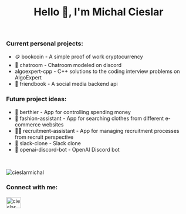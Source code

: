 <h1 align="center">Hello 👋, I'm Michal Cieslar</h1>

<br/>

<h3>Current personal projects:</h3>
<ul>
  <li>🪙 bookcoin - A simple proof of work cryptocurrency</li>
  <li>📨 chatroom - Chatroom modeled on discord</li>
  <li>algoexpert-cpp - C++ solutions to the coding interview problems on AlgoExpert</li>
  <li>🧑 friendbook - A social media backend api</li>
</ul>


<h3>Future project ideas:</h3>
<ul>
  <li>🏦 berthier - App for controlling spending money</li>
  <li>👕 fashion-assistant - App for searching clothes from different e-commerce websites</li>
  <li>👨‍💼 recruitment-assistant - App for managing recruitment processes from recruit perspective</li>
  <li>📨 slack-clone - Slack clone</li>
  <li>📨 openai-discord-bot - OpenAI Discord bot</li>
</ul>

<br/>

<p><img src="https://github-readme-stats-sigma-five.vercel.app/api/top-langs?username=cieslarmichal&show_icons=true&theme=gruvbox&locale=en&layout=compact" alt="cieslarmichal" /></p>

<h3>Connect with me:</h3>
<p align="left">
<a href="https://www.linkedin.com/in/cieslarmichal" target="blank"><img align="center" src="https://raw.githubusercontent.com/rahuldkjain/github-profile-readme-generator/master/src/images/icons/Social/linked-in-alt.svg" alt="cieslarmichal" height="30" width="40" /></a>
</p>
